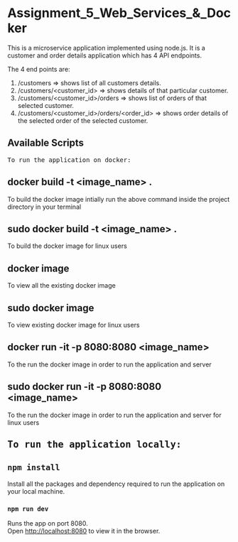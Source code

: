 # Assignment_5_Web_Services_&_Docker

This is a microservice application implemented using node.js. It is a customer and order details application which has 4 API endpoints. 

The 4 end points are:
1. /customers => shows list of all customers details.
2. /customers/<customer_id> => shows details of that particular customer.
3. /customers/<customer_id>/orders => shows list of orders of that selected customer.
4. /customers/<customer_id>/orders/<order_id> => shows order details of the selected order of the selected customer.

## Available Scripts

<kbd> 
  To run the application on docker: 
</kbd>

## docker build -t <image_name> .

To build the docker image intially run the above command inside the project directory in your terminal

## sudo docker build -t <image_name> .

To build the docker image for linux users

## docker image

To view all the existing docker image

## sudo docker image

To view existing docker image for linux users

## docker run -it -p 8080:8080 <image_name>

To the run the docker image in order to run the application and server

## sudo docker run -it -p 8080:8080 <image_name>

To the run the docker image in order to run the application and server for linux users


  <kbd> 
  <h2> To run the application locally: </h2> 
</kbd>

## `npm install`

Install all the packages and dependency required to run the application on your local machine.

### `npm run dev`

Runs the app on port 8080.\
Open [http://localhost:8080](http://localhost:8080) to view it in the browser.

